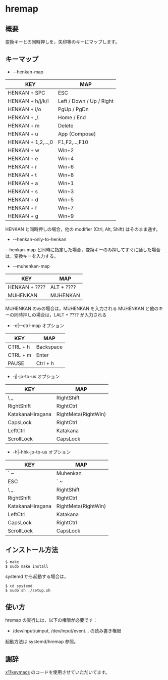 # hremap

## 概要

変換キーとの同時押しを，矢印等のキーにマップします。

## キーマップ

- --henkan-map

| KEY                | MAP                      |
|--------------------|--------------------------|
| HENKAN + SPC       | ESC                      |
| HENKAN + h/j/k/l   | Left / Down / Up / Right |
| HENKAN + i/o       | PgUp / PgDn              |
| HENKAN + ,/.       | Home / End               |
| HENKAN + m         | Delete                   |
| HENKAN + u         | App (Compose)            |
| HENKAN + 1,2,...,0 | F1,F2,...,F10            |
| HENKAN + w         | Win+2                    |
| HENKAN + e         | Win+4                    |
| HENKAN + r         | Win+6                    |
| HENKAN + t         | Win+8                    |
| HENKAN + a         | Win+1                    |
| HENKAN + s         | Win+3                    |
| HENKAN + d         | Win+5                    |
| HENKAN + f         | Win+7                    |
| HENKAN + g         | Win+9                    |

HENKAN と同時押しの場合，他の modifier (Ctrl, Alt, Shift) はそのまま通す。

- --henkan-only-to-henkan

--henkan-map と同時に指定した場合，変換キーのみ押してすぐに話した場合は，変換キーを入力する。

- --muhenkan-map

| KEY                | MAP                      |
|--------------------|--------------------------|
| HENKAN + ????      | ALT + ????               |
| MUHENKAN           | MUHENKAN                 |

MUHENKAN のみの場合は，MUHENKAN を入力される
MUHENKAN と他のキーの同時押しの場合は，LALT + ???? が入力される

- -e|--ctrl-map オプション

| KEY      | MAP       |
|----------|-----------|
| CTRL + h | Backspace |
| CTRL + m | Enter     |
| PAUSE    | Ctrl + h  |

- -j|-jp-to-us オプション

| KEY              | MAP                 |
|------------------|---------------------|
| \ _              | RightShift          |
| RightShift       | RightCtrl           |
| KatakanaHiragana | RightMeta(RightWin) |
| CapsLock         | RightCtrl           |
| LeftCtrl         | Katakana            |
| ScrollLock	   | CapsLock            |

- -h|-hhk-jp-to-us オプション

| KEY              | MAP                 |
|------------------|---------------------|
| ` ~              | Muhenkan            |
| ESC              | ` ~                 |
| \ _              | RightShift          |
| RightShift       | RightCtrl           |
| KatakanaHiragana | RightMeta(RightWin) |
| LeftCtrl         | Katakana            |
| CapsLock         | RightCtrl           |
| ScrollLock	   | CapsLock            |

## インストール方法

```
$ make
$ sudo make install
```

systemd から起動する場合は，

```
$ cd systemd
$ sudo sh ./setup.sh
```

## 使い方

hremap の実行には，以下の権限が必要です：

  - /dev/input/uinput, /dev/input/event... の読み書き権限

起動方法は systemd/hremap 参照。

## 謝辞

[x11keymacs](http://yashiromann.sakura.ne.jp/x11keymacs/) のコードを使用させていただいてます。
